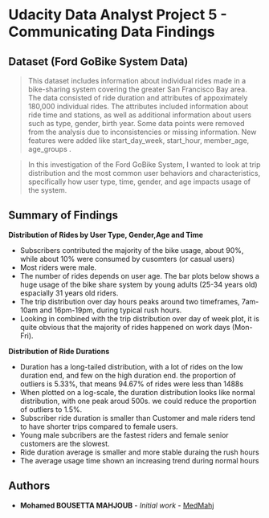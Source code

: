 # Udacity Data Analyst Project 5 - Communicating Data Findings


## Dataset (Ford GoBike System Data)

> This dataset includes information about individual rides made in a bike-sharing system covering the greater San Francisco Bay area. The data consisted of ride duration and attributes of appoximately 180,000 individual rides. The attributes included information about ride time and stations, as well as additional information about users such as type, gender, birth year. Some data points were removed from the analysis due to inconsistencies or missing information. New features were added like start_day_week, start_hour, member_age, age_groups .

> In this investigation of the Ford GoBike System, I wanted to look at trip distribution and the most common user behaviors and characteristics, specifically how user type, time, gender, and age impacts usage of the system.


## Summary of Findings

**Distribution of Rides by User Type, Gender,Age and Time**
- Subscribers contributed the majority of the bike usage, about 90%, while about 10% were consumed by cusomters (or casual users)
- Most riders were male.
- The number of rides depends on user age. The bar plots below shows a huge usage of the bike share system by young adults (25-34 years old) espacially 31 years old riders.
- The trip distribution over day hours peaks around two timeframes, 7am-10am and 16pm-19pm, during typical rush hours. 
- Looking in combined with the trip distribution over day of week plot, it is quite obvious that the majority of rides happened on work days (Mon-Fri).

**Distribution of Ride Durations**
- Duration has a long-tailed distribution, with a lot of rides on the low duration end, and few on the high duration end. the proportion of outliers is 5.33%, that means 94.67% of rides were less than 1488s
- When plotted on a log-scale, the duration distribution looks like normal distribution, with one peak aroud 500s. we could reduce the proportion of outliers to 1.5%.
- Subscriber ride duration is smaller than Customer and male riders tend to have shorter trips compared to female users. 
- Young male subcribers are the fastest riders and female senior customers are the slowest.
- Ride duration average is smaller and more stable duraing the rush hours
- The average usage time shown an increasing trend during normal hours

## Authors

* **Mohamed BOUSETTA MAHJOUB** - *Initial work* - [MedMahj](https://github.com/MedMahj/)
